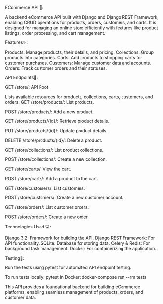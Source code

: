 ECommerce API 🛒:

A backend eCommerce API built with Django and Django REST Framework, enabling CRUD operations for products, orders, customers, and carts. It is designed for managing an online store efficiently with features like product listings, order processing, and cart management.

Features✨:

Products: Manage products, their details, and pricing.
Collections: Group products into categories.
Carts: Add products to shopping carts for customer purchases.
Customers: Manage customer data and accounts.
Orders: Track customer orders and their statuses.

API Endpoints📡:

GET /store/: API Root

Lists available resources for products, collections, carts, customers, and orders.
GET /store/products/: List products.

POST /store/products/: Add a new product.

GET /store/products/{id}/: Retrieve product details.

PUT /store/products/{id}/: Update product details.

DELETE /store/products/{id}/: Delete a product.

GET /store/collections/: List product collections.

POST /store/collections/: Create a new collection.

GET /store/carts/: View the cart.

POST /store/carts/: Add a product to the cart.

GET /store/customers/: List customers.

POST /store/customers/: Create a new customer account.

GET /store/orders/: List customer orders.

POST /store/orders/: Create a new order.

Technologies Used 💻:

Django 3.2: Framework for building the API.
Django REST Framework: For API functionality.
SQLite: Database for storing data.
Celery & Redis: For background task management.
Docker: For containerizing the application.

Testing🧪:

Run the tests using pytest for automated API endpoint testing.

To run tests locally:
pytest
In Docker:
docker-compose run --rm tests

This API provides a foundational backend for building eCommerce platforms, enabling seamless management of products, orders, and customer data.

